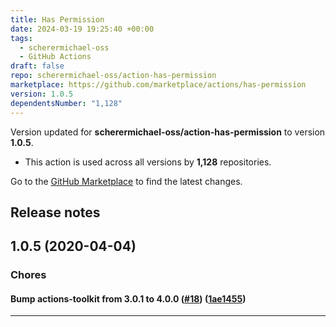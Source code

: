 ```yaml
---
title: Has Permission
date: 2024-03-19 19:25:40 +00:00
tags:
  - scherermichael-oss
  - GitHub Actions
draft: false
repo: scherermichael-oss/action-has-permission
marketplace: https://github.com/marketplace/actions/has-permission
version: 1.0.5
dependentsNumber: "1,128"
---
```



Version updated for **scherermichael-oss/action-has-permission** to version **1.0.5**.
- This action is used across all versions by **1,128** repositories.

Go to the [GitHub Marketplace](https://github.com/marketplace/actions/has-permission) to find the latest changes.

## Release notes



## 1.0.5 (2020-04-04)

### Chores


#### Bump actions-toolkit from 3.0.1 to 4.0.0 ([#18](https://github.com/scherermichael-oss/action-has-permission/issues/18)) ([1ae1455](https://github.com/scherermichael-oss/action-has-permission/commit/1ae1455))



---
